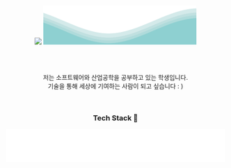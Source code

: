 <p align="center">
<img src="https://capsule-render.vercel.app/api?type=transparent&fontColor=0ca4a5&text=hyenLog&height=80&fontSize=60&&descAlignY=20&descAlign=60">
<img src="https://github.com/2017100898/2017100898/blob/main/waves.svg" width="70%" height="90" >
</p>

<br>
<br>

<p align="center">
저는 소프트웨어와 산업공학을 공부하고 있는 학생입니다.
<br>
기술을 통해 세상에 기여하는 사람이 되고 싶습니다 : )
</p>
<br>
<h3 align="center"> Tech Stack 🚀 </h3>


<p align="center">
<img src="https://github.com/2017100898/2017100898/blob/svg/tag.svg" width="auto" height="auto">
</p>

